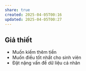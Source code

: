 ```yaml
---
share: true
created: 2025-04-05T00:16
updated: 2025-04-05T00:27
---
```

## Giả thiết
- Muốn kiếm thêm tiền
- Muốn điều tốt nhất cho sinh viên
- Đặt nặng vấn đề dữ liệu cá nhân